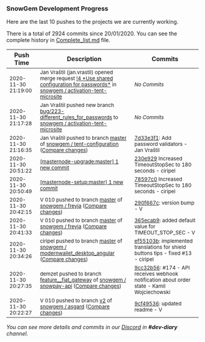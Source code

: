 
### SnowGem Development Progress

Here are the last 10 pushes to the projects we are currently working.

There is a total of 2924 commits since 20/01/2020. You can see the complete history in
 [Complete_list.md](Complete_list.md) file.

| Push Time | Description | Commits |
| --- | --- | --- |
| <sub>2020-11-30 21:19:00</sub> | <sub>Jan Vraštil (jan.vrastil) opened merge request [\!4 \*Use shared configuration for passwords\*](https://gitlab.com/snowgem/activation-tent-microsite/-/merge_requests/4) in [snowgem / activation\-tent\-microsite](https://gitlab.com/snowgem/activation-tent-microsite)</sub> | <sub>_No Commits_</sub> |
| <sub>2020-11-30 21:17:28</sub> | <sub>Jan Vraštil pushed new branch [bug/223\-different\_rules\_for\_passwords](https://gitlab.com/snowgem/activation-tent-microsite/commits/bug/223-different_rules_for_passwords) to [snowgem / activation\-tent\-microsite](https://gitlab.com/snowgem/activation-tent-microsite)</sub> | <sub>_No Commits_</sub> |
| <sub>2020-11-30 21:16:35</sub> | <sub>Jan Vraštil pushed to branch [master](https://gitlab.com/snowgem/tent-configuration/commits/master) of [snowgem / tent\-configuration](https://gitlab.com/snowgem/tent-configuration) ([Compare changes](https://gitlab.com/snowgem/tent-configuration/compare/e9af616750f798818e32fcb36c3d61c6d534fe66...7d33e3f1448b545abdeb7838c8059ac664edcdf8))</sub> | <sub>[7d33e3f1](https://gitlab.com/snowgem/tent-configuration/-/commit/7d33e3f1448b545abdeb7838c8059ac664edcdf8): Add password validators - Jan Vraštil</sub> |
| <sub>2020-11-30 20:51:22</sub> | <sub>[[masternode-upgrade:master] 1 new commit](https://github.com/TENTOfficial/masternode-upgrade/commit/230e929bf037ea22a6610d1398c96f3c711f60cd)</sub> | <sub>[230e929](https://github.com/TENTOfficial/masternode-upgrade/commit/230e929bf037ea22a6610d1398c96f3c711f60cd) Increased TimeoutStopSec to 180 seconds - ciripel</sub> |
| <sub>2020-11-30 20:50:49</sub> | <sub>[[masternode-setup:master] 1 new commit](https://github.com/TENTOfficial/masternode-setup/commit/78597c097515f86d9625eeff61c1a5f4ae6fc664)</sub> | <sub>[78597c0](https://github.com/TENTOfficial/masternode-setup/commit/78597c097515f86d9625eeff61c1a5f4ae6fc664) Increased TimeoutStopSec to 180 seconds - ciripel</sub> |
| <sub>2020-11-30 20:42:15</sub> | <sub>V 010 pushed to branch [master](https://gitlab.com/snowgem/freyja/commits/master) of [snowgem / freyja](https://gitlab.com/snowgem/freyja) ([Compare changes](https://gitlab.com/snowgem/freyja/compare/365ecab97571633c4836b416fbc3e2000f8dadd6...290f667c7bcaea760285654ca743d5bd64b59d42))</sub> | <sub>[290f667c](https://gitlab.com/snowgem/freyja/-/commit/290f667c7bcaea760285654ca743d5bd64b59d42): version bump - V</sub> |
| <sub>2020-11-30 20:41:33</sub> | <sub>V 010 pushed to branch [master](https://gitlab.com/snowgem/freyja/commits/master) of [snowgem / freyja](https://gitlab.com/snowgem/freyja) ([Compare changes](https://gitlab.com/snowgem/freyja/compare/beb39890b3b46bc1d10bde36c3b98da9468cbfeb...365ecab97571633c4836b416fbc3e2000f8dadd6))</sub> | <sub>[365ecab9](https://gitlab.com/snowgem/freyja/-/commit/365ecab97571633c4836b416fbc3e2000f8dadd6): added default value for TIMEOUT_STOP_SEC - V</sub> |
| <sub>2020-11-30 20:34:26</sub> | <sub>ciripel pushed to branch [master](https://gitlab.com/snowgem/modernwallet_desktop_angular/commits/master) of [snowgem / modernwallet\_desktop\_angular](https://gitlab.com/snowgem/modernwallet_desktop_angular) ([Compare changes](https://gitlab.com/snowgem/modernwallet_desktop_angular/compare/ad7cc62c906e5805a5fc45a130ed720d4a228af5...ef55103b775294e608036b0d2b0768a13b391b01))</sub> | <sub>[ef55103b](https://gitlab.com/snowgem/modernwallet_desktop_angular/-/commit/ef55103b775294e608036b0d2b0768a13b391b01): implemented translations for shield buttons tips - fixed #13 - ciripel</sub> |
| <sub>2020-11-30 20:27:35</sub> | <sub>demzet pushed to branch [feature\_\_fiat\_gateway](https://gitlab.com/snowgem/snowpay-api/commits/feature__fiat_gateway) of [snowgem / snowpay\-api](https://gitlab.com/snowgem/snowpay-api) ([Compare changes](https://gitlab.com/snowgem/snowpay-api/compare/e90237433e5d4193d11889c78ed44bf6b997a734...9cc32b5658fff75387a86829cfc3c5f6396e9018))</sub> | <sub>[9cc32b56](https://gitlab.com/snowgem/snowpay-api/-/commit/9cc32b5658fff75387a86829cfc3c5f6396e9018): #174 - API receives webhook notification about order state - Kamil Wojciechowski</sub> |
| <sub>2020-11-30 20:22:27</sub> | <sub>V 010 pushed to branch [v2](https://gitlab.com/snowgem/asgard/commits/v2) of [snowgem / asgard](https://gitlab.com/snowgem/asgard) ([Compare changes](https://gitlab.com/snowgem/asgard/compare/a6d2b6d1608d94ae09c87501775e8edac9dedf5a...9cf49536139bd0df331753400c862b6aa98621aa))</sub> | <sub>[9cf49536](https://gitlab.com/snowgem/asgard/-/commit/9cf49536139bd0df331753400c862b6aa98621aa): updated readme - V</sub> |

_You can see more details and commits in our [Discord](https://discord.gg/zumGnbg) in **#dev-diary** channel._
